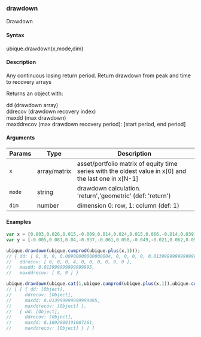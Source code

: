 ### drawdown

Drawdown


#### Syntax

ubique.drawdown(x,mode,dim)


#### Description

Any continuous losing return period. Return drawdown from peak and time to recovery arrays  
  
Returns an object with:  
  
dd (drawdown array)  
ddrecov (drawdown recovery index)  
maxdd (max drawdown)  
maxddrecov (max drawdown recovery period): [start period, end period]  



#### Arguments

|Params|Type|Description
|---------|----|-----------
|`x` | array/matrix | asset/portfolio matrix of equity time series with the oldest value in x[0] and the last one in x[N-1]
|`mode` | string | drawdown calculation. 'return','geometric' (def: 'return')
|`dim` | number | dimension 0: row, 1: column (def: 1)


#### Examples

```js
var x = [0.003,0.026,0.015,-0.009,0.014,0.024,0.015,0.066,-0.014,0.039];
var y = [-0.005,0.081,0.04,-0.037,-0.061,0.058,-0.049,-0.021,0.062,0.058];

ubique.drawdown(ubique.cumprod(ubique.plus(x,1)));
// { dd: [ 0, 0, 0, 0.00900000000000004, 0, 0, 0, 0, 0.013999999999999995, 0 ],
//   ddrecov: [ 0, 0, 0, 4, 0, 0, 0, 0, 9, 0 ],
//   maxdd: 0.013999999999999995,
//   maxddrecov: [ 8, 9 ] }

ubique.drawdown(ubique.cat(1,ubique.cumprod(ubique.plus(x,1)),ubique.cumprod(ubique.plus(y,1))));
// [ [ { dd: [Object],
//     ddrecov: [Object],
//     maxdd: 0.013999999999999995,
//     maxddrecov: [Object] },
//   { dd: [Object],
//     ddrecov: [Object],
//     maxdd: 0.1092809191007261,
//     maxddrecov: [Object] } ] ]
```

